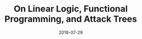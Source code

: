 ---
type: proceedings
authors:
  - Harley Eades III
  - Jiaming Jiang
  - Aubrey Bryant
title: "On Linear Logic, Functional Programming, and Attack Trees"
note: "In: Cybenko G., Pym D., Fila B. (eds) Graphical Models for Security. GraMSec 2018. Lecture Notes in Computer Science, vol 11086. Springer, Cham."
date: 2018-07-29
resource:
  type: doi-pdf
  value: 10.1007/978-3-030-15465-3_5
  pdf-url: includes/pubs/GraMSec18.pdf
---